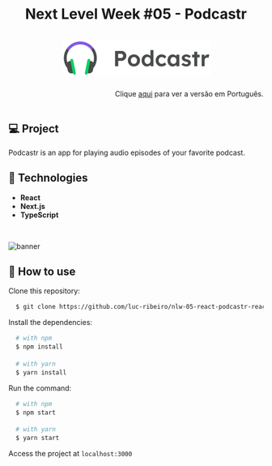 <h1 align="center">
Next Level Week #05 - Podcastr
<br>
<br>
  <img src="./design/logo.png"/>
</h1>

<div align="right">
  Clique <a href="https://github.com/luc-ribeiro/nlw-05-podcastr-react/blob/master/README-PTBR.md">aqui</a> para ver a versão em Português.
</div>
<br>

## 💻 Project
Podcastr is an app for playing audio episodes of your favorite podcast.

## 🚀 Technologies

- **React**
- **Next.js**
- **TypeScript**

<br>

![banner](https://github.com/luc-ribeiro/nlw-05-react-podcastr/blob/main/design/mockup.png)

## :page_facing_up: How to use

Clone this repository:

```sh
  $ git clone https://github.com/luc-ribeiro/nlw-05-react-podcastr-react.git
```

Install the dependencies:

```sh
  # with npm
  $ npm install

  # with yarn
  $ yarn install
```

Run the command:

```sh
  # with npm
  $ npm start

  # with yarn
  $ yarn start
```

Access the project at `localhost:3000`
